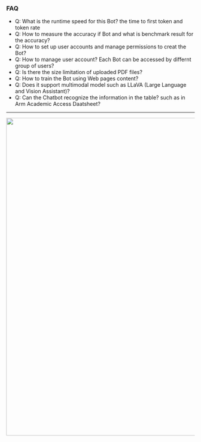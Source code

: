 ### FAQ

* Q: What is the runtime speed for this Bot? the time to first token and token rate
* Q: How to measure the accuracy if Bot and what is benchmark result for the accuracy?
* Q: How to set up user accounts and manage permissions to creat the Bot?
* Q: How to manage user account? Each Bot can be accessed by differnt group of users?
* Q: Is there the size limitation of uploaded PDF files?
* Q: How to train the Bot using Web pages content?
* Q: Does it support multimodal model such as LLaVA (Large Language and Vision Assistant)?
* Q: Can the Chatbot recognize the information in the table? such as in Arm Academic Access Daatsheet?

---

<img src="https://github.com/user-attachments/assets/f456ee2c-d3f5-41bf-a15d-bdbf4badf633" width=850>
